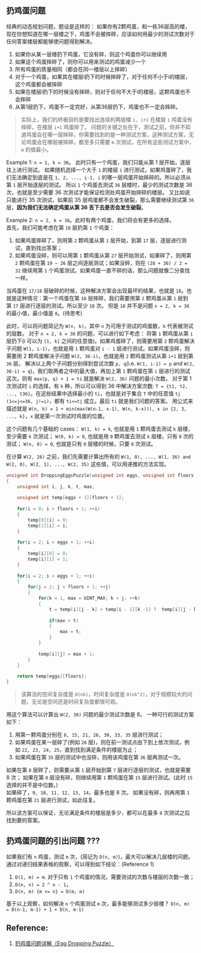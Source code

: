 
## 扔鸡蛋问题
经典的动态规划问题，题设是这样的：
如果你有2颗鸡蛋，和一栋36层高的楼，现在你想知道在哪一层楼之下，鸡蛋不会被摔碎，应该如何用最少的测试次数对于任何答案楼层都能够使问题得到解决。
1. 如果你从某一层楼扔下鸡蛋，它没有碎，则这个鸡蛋你可以继续用
2. 如果这个鸡蛋摔碎了，则你可以用来测试的鸡蛋减少一个
3. 所有鸡蛋的质量相同（都会在同一楼层以上摔碎）
4. 对于一个鸡蛋，如果其在楼层i扔下的时候摔碎了，对于任何不小于i的楼层，这个鸡蛋都会被摔碎
5. 如果在楼层i扔下的时候没有摔碎，则对于任何不大于i的楼层，这颗鸡蛋也不会摔碎
6. 从第1层扔下，鸡蛋不一定完好，从第36层扔下，鸡蛋也不一定会摔碎。

> 实际上，我们的终极目的是要找出连续的两层楼 `i, i+1` 在楼层 `i` 鸡蛋没有摔碎，在楼层 `i+1` 鸡蛋碎了。
> 问题的关键之处在于，测试之前，你并不知道鸡蛋会在哪一层摔碎，你需要找到的是一种测试方案，这种测试方案，无论鸡蛋会在哪层被摔碎，都至多只需要 `m` 次测试，在所有这些测试方案中，`m` 的值最小。

Example 1: `n = 1, k = 36`。 此时只有一个鸡蛋，我们只能从第 1 层开始，逐层往上进行测试。
如果随机选择一个大于 `1` 的楼层 `i` 进行测试，如果鸡蛋碎了，我们无法确定到底是在 `1, 2, ..., i-1, i` 的哪一层鸡蛋开始摔碎的。所以必须从第 `1` 层开始逐层的测试。
所以 `1` 个鸡蛋去测试 `36` 层楼时，最少的测试次数是 36 次，也就是至少需要 36 次测试才能保证检测处鸡蛋开始摔碎的楼层。
又比如说只能进行 35 次测试，如果前 35 层鸡蛋都不会发生破裂，那么需要继续测试第 `36` 层，**因为我们无法确定鸡蛋从第 36 丢下去是否会发生破裂**。

Example 2: `n = 2, k = 36`。此时有两个鸡蛋，我们将会有更多的选择。          
首先，我们可能考虑在第 `18` 层扔第 `1` 个鸡蛋：
1. 如果鸡蛋摔碎了，则用第 `2` 颗鸡蛋从第 `1` 层开始，到第 `17` 层，逐层进行测试，直到找出答案；
2. 如果鸡蛋没碎，则可以用第 `1` 颗鸡蛋从第 `27` 层开始测试，如果碎了，则用第 `2` 颗鸡蛋在第 `19 ~ 26` 层之间逐层测试；如果没碎，则在 `(28 + 36) / 2 = 32` 继续用第 `1` 个鸡蛋测试。如果鸡蛋一直不碎的话，那么问题就像二分查找一样。

当鸡蛋在 `17/18` 层破碎的时候，这种解决方案会出现最坏的结果，也就是 `18`。也就是这种情况：第一个鸡蛋在第 `18` 层摔碎，我们需要用第 `2` 颗鸡蛋从第 `1` 层到 第 `17` 层进行逐层的测试。所以至少 `18` 次。
但是 `18` 并不是问题 `n = 2, k = 36` 的最小值，最小值是 `8`。(待思考)

此时，可以将问题简记为 `W(n, k)`，其中 `n` 为可用于测试的鸡蛋数，`k` 代表被测试的层数。
对于 `n = 2, k = 36` 的问题，可以进行如下考虑：
将第 `1` 颗鸡蛋从第 `i` 层扔下(i 可以为 `[1, k]` 之间的任意值)。如果鸡蛋碎了，则需要用第 `2` 颗鸡蛋解决子问题 `W(1, i-1)`，也就是用 `1` 颗鸡蛋对 `i - 1` 层进行测试。如果鸡蛋没碎，则需要用 2 颗鸡蛋解决子问题 `W(2, 36-i)`，也就是用 `2` 颗鸡蛋测试从第 `i+1` 层到第 `36` 层。
解决以上两个子问题分别得到尝试次数 `p, q`(i.e. `W(1, i-1) = p` and `W(2, 36-i) = q`)，我们取两者之中的最大值，再加上第 `1` 颗鸡蛋在第 `i` 层进行的测试这次。则有 `max(p, q) + 1 = ti` 就是解决 `W(2, 36)` 问题的最小次数。
对于第 1 次测试时 `i` 的选择，有 `k` 种，所以可以得到 36 中解决方案次数: `T = {t1, t2, ..., t36}`。在这些结果中选择最小的 `ti`，也就是对于集合 `T` 中的任意值 `tj (1<=j<=36, j!=i)`，都有 `ti<=tj` 成立。最后 `ti` 就是我们问题的答案。
用公式来描述就是 `W(n, k) = 1 + min(max(W(n-1, x-1), W(n, k-x))), x in {2, 3, ..., k}`，`x` 就是第一次测试时鸡蛋的位置。

这个问题有几个基础的 cases：
`W(1, k) = k`, 也就是用 `1` 颗鸡蛋去测试 `k` 层楼，至少需要 `k` 次测试；
`W(0, k) = 0`, 也就是用 `0` 颗鸡蛋去测试 `k` 层楼，只有 `0` 次的测试；
`W(n, 0) = 0`, 也就是只有 `0` 层楼的时候，只要 `0` 次测试。

在计算 `W(2, 26)` 之前，我们先需要计算出所有的 `W(1, 0), ..., W(1, 36) and W(2, 0), W(2, 1), ..., W(2, 35)` 这些值，可以用递推的方法实现。

```c++
unsigned int DroppingEggsPuzzle(unsigned int eggs, unsigned int floors)
{
	unsigned int i, j, k, t, max;
 
	unsigned int temp[eggs + 1][floors + 1];
 
	for(i = 0; i < floors + 1; ++i)
	{
		temp[0][i] = 0;
		temp[1][i] = i;
	}
 
	for(i = 2; i < eggs + 1; ++i)
	{
		temp[i][0] = 0;
		temp[i][1] = 1;
	}
 
	for(i = 2; i < eggs + 1; ++i)
	{
		for(j = 2; j < floors + 1; ++j)
		{
			for(k = 1, max = UINT_MAX; k < j; ++k)
			{
				t = temp[i][j - k] > temp[i - 1][k -1] ?  temp[i][j - k] : temp[i - 1][k -1];
 
				if(max > t)
				{
					max = t;
				}
			}
 
			temp[i][j] = max + 1;
		}
	}
 
	return temp[eggs][floors];
}
```
> 该算法的空间复杂度是 `O(nk)`，时间复杂度是 `O(nk^2)`，对于规模较大的问题，无论是空间还是时间复杂度都很可观。

用这个算法可以计算出 `W(2, 36)` 问题的最少测试次数是 8。
一种可行的测试方案如下：
1. 用第一颗鸡蛋分别在 `8, 15, 21, 26, 30, 33, 35` 层进行测试；
2. 如果鸡蛋在某一层碎了(例如 `26` 层)，则在前一测试点由下到上依次测试，例如 `22, 23, 24, 25`，直到找到满足条件的楼层为止；
3. 如果鸡蛋在第 `35` 层的测试中也没碎，则用该鸡蛋在第 `36` 层再测试一次。

如果在第 `8` 层碎了，则需要从第 `1` 层开始到第 `7` 层进行逐层的测试，也就是需要 8 次；
如果在第 `8` 层没有碎，则继续用第 `1` 颗鸡蛋在第 `15` 层进行测试。(此时 `15` 选择的并不是中位数。)   
    如果碎了，`9, 10, 11, 12, 13, 14`，最多也是 8 次。
    如果没有碎，则再用第 `1` 颗鸡蛋在第 `21` 层进行测试，如此往复。
    
所以该方案可以保证，无论满足条件的楼层是多少，都可以在最多 `8` 次测试之后找到要的答案。


## 扔鸡蛋问题的引出问题 ???
如果我们有 `n` 鸡蛋，测试 `m` 次，(简记为 `D(n, m)`)，最大可以解决几层楼的问题。通过对递归结果表格的观察，可以得到如下结论：(Reference 1)
1. `D(1, m) = m`. 对于只有 `1` 个鸡蛋的情况，需要测试的次数与楼层的次数一致；
2. `D(n, n) = 2 ^ n - 1`，
3. `D(n, m) {m <= n} = D(m, m)` 

基于以上观察，如何解决 `n` 个鸡蛋测试 `m` 次，最多能够测试多少层楼？
`D(n, m) = D(n-1, m-1) + 1 + D(n, m-1)`

## Reference:
1. [扔鸡蛋问题详解（Egg Dropping Puzzle）](https://blog.csdn.net/joylnwang/article/details/6769160)


